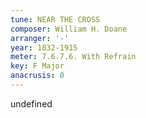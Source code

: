 ```yaml
---
tune: NEAR THE CROSS
composer: William H. Doane
arranger: '-'
year: 1832-1915
meter: 7.6.7.6. With Refrain
key: F Major
anacrusis: 0
---
```

undefined